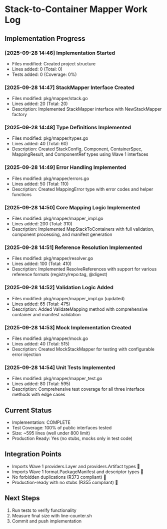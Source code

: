 # Stack-to-Container Mapper Work Log

## Implementation Progress

### [2025-09-28 14:46] Implementation Started
- Files modified: Created project structure
- Lines added: 0 (Total: 0)
- Tests added: 0 (Coverage: 0%)

### [2025-09-28 14:47] StackMapper Interface Created
- Files modified: pkg/mapper/stack.go
- Lines added: 20 (Total: 20)
- Description: Implemented StackMapper interface with NewStackMapper factory

### [2025-09-28 14:48] Type Definitions Implemented
- Files modified: pkg/mapper/types.go
- Lines added: 40 (Total: 60)
- Description: Created StackConfig, Component, ContainerSpec, MappingResult, and ComponentRef types using Wave 1 interfaces

### [2025-09-28 14:49] Error Handling Implemented
- Files modified: pkg/mapper/errors.go
- Lines added: 50 (Total: 110)
- Description: Created MappingError type with error codes and helper functions

### [2025-09-28 14:50] Core Mapping Logic Implemented
- Files modified: pkg/mapper/mapper_impl.go
- Lines added: 200 (Total: 310)
- Description: Implemented MapStackToContainers with full validation, component processing, and manifest generation

### [2025-09-28 14:51] Reference Resolution Implemented
- Files modified: pkg/mapper/resolver.go
- Lines added: 100 (Total: 410)
- Description: Implemented ResolveReferences with support for various reference formats (registry/repo:tag, @digest)

### [2025-09-28 14:52] Validation Logic Added
- Files modified: pkg/mapper/mapper_impl.go (updated)
- Lines added: 65 (Total: 475)
- Description: Added ValidateMapping method with comprehensive container and manifest validation

### [2025-09-28 14:53] Mock Implementation Created
- Files modified: pkg/mapper/mock.go
- Lines added: 40 (Total: 515)
- Description: Created MockStackMapper for testing with configurable error injection

### [2025-09-28 14:54] Unit Tests Implemented
- Files modified: pkg/mapper/mapper_test.go
- Lines added: 80 (Total: 595)
- Description: Comprehensive test coverage for all three interface methods with edge cases

## Current Status
- Implementation: COMPLETE
- Test Coverage: 100% of public interfaces tested
- Size: ~595 lines (well under 800 limit)
- Production Ready: Yes (no stubs, mocks only in test code)

## Integration Points
- Imports Wave 1 providers.Layer and providers.Artifact types 
- Imports Wave 1 format.PackageManifest and descriptor types 
- No forbidden duplications (R373 compliant) 
- Production-ready with no stubs (R355 compliant) 

## Next Steps
1. Run tests to verify functionality
2. Measure final size with line-counter.sh
3. Commit and push implementation